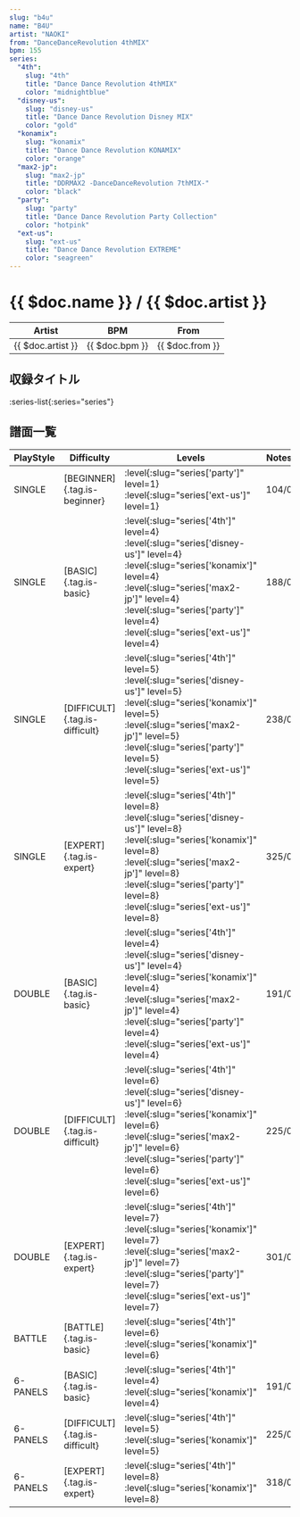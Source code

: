 ```yaml
---
slug: "b4u"
name: "B4U"
artist: "NAOKI"
from: "DanceDanceRevolution 4thMIX"
bpm: 155
series:
  "4th":
    slug: "4th"
    title: "Dance Dance Revolution 4thMIX"
    color: "midnightblue"
  "disney-us":
    slug: "disney-us"
    title: "Dance Dance Revolution Disney MIX"
    color: "gold"
  "konamix":
    slug: "konamix"
    title: "Dance Dance Revolution KONAMIX"
    color: "orange"
  "max2-jp":
    slug: "max2-jp"
    title: "DDRMAX2 -DanceDanceRevolution 7thMIX-"
    color: "black"
  "party":
    slug: "party"
    title: "Dance Dance Revolution Party Collection"
    color: "hotpink"
  "ext-us":
    slug: "ext-us"
    title: "Dance Dance Revolution EXTREME"
    color: "seagreen"
---
```


# {{ $doc.name }} / {{ $doc.artist }}

|Artist|BPM|From|
|------|---|----|
|{{ $doc.artist }}|{{ $doc.bpm }}|{{ $doc.from }}|

## 収録タイトル

:series-list{:series="series"}

## 譜面一覧

|PlayStyle|Difficulty|Levels|Notes|Movie|
|---------|----------|------|-----|-----|
|SINGLE|[BEGINNER]{.tag.is-beginner}|:level{:slug="series['party']" level=1} :level{:slug="series['ext-us']" level=1}|104/0||
|SINGLE|[BASIC]{.tag.is-basic}|:level{:slug="series['4th']" level=4} :level{:slug="series['disney-us']" level=4} :level{:slug="series['konamix']" level=4} :level{:slug="series['max2-jp']" level=4} :level{:slug="series['party']" level=4} :level{:slug="series['ext-us']" level=4}|188/0||
|SINGLE|[DIFFICULT]{.tag.is-difficult}|:level{:slug="series['4th']" level=5} :level{:slug="series['disney-us']" level=5} :level{:slug="series['konamix']" level=5} :level{:slug="series['max2-jp']" level=5} :level{:slug="series['party']" level=5} :level{:slug="series['ext-us']" level=5}|238/0||
|SINGLE|[EXPERT]{.tag.is-expert}|:level{:slug="series['4th']" level=8} :level{:slug="series['disney-us']" level=8} :level{:slug="series['konamix']" level=8} :level{:slug="series['max2-jp']" level=8} :level{:slug="series['party']" level=8} :level{:slug="series['ext-us']" level=8}|325/0||
|DOUBLE|[BASIC]{.tag.is-basic}|:level{:slug="series['4th']" level=4} :level{:slug="series['disney-us']" level=4} :level{:slug="series['konamix']" level=4} :level{:slug="series['max2-jp']" level=4} :level{:slug="series['party']" level=4} :level{:slug="series['ext-us']" level=4}|191/0||
|DOUBLE|[DIFFICULT]{.tag.is-difficult}|:level{:slug="series['4th']" level=6} :level{:slug="series['disney-us']" level=6} :level{:slug="series['konamix']" level=6} :level{:slug="series['max2-jp']" level=6} :level{:slug="series['party']" level=6} :level{:slug="series['ext-us']" level=6}|225/0||
|DOUBLE|[EXPERT]{.tag.is-expert}|:level{:slug="series['4th']" level=7} :level{:slug="series['konamix']" level=7} :level{:slug="series['max2-jp']" level=7} :level{:slug="series['party']" level=7} :level{:slug="series['ext-us']" level=7}|301/0||
|BATTLE|[BATTLE]{.tag.is-basic}|:level{:slug="series['4th']" level=6} :level{:slug="series['konamix']" level=6}|||
|6-PANELS|[BASIC]{.tag.is-basic}|:level{:slug="series['4th']" level=4} :level{:slug="series['konamix']" level=4}|191/0||
|6-PANELS|[DIFFICULT]{.tag.is-difficult}|:level{:slug="series['4th']" level=5} :level{:slug="series['konamix']" level=5}|225/0||
|6-PANELS|[EXPERT]{.tag.is-expert}|:level{:slug="series['4th']" level=8} :level{:slug="series['konamix']" level=8}|318/0||
